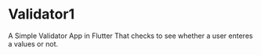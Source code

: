 # Validator1
A Simple Validator App in Flutter
That checks to see whether a user enteres a values or not.
